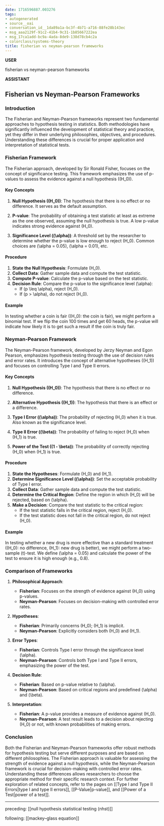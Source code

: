 ```yaml
---
date: 1716596887.003276
tags:
- autogenerated
- source__oai
- conversation_id__1da89a1a-bc3f-4b71-a716-88fe28b143ec
- msg_aaa2129f-91c2-41b4-9c31-1b85667222ea
- msg_17ca1add-bc9a-4ada-8de9-138d78cb4c2a
- colorclass/systems-theory
title: fisherian vs neyman-pearson frameworks
---
```


**USER**

fisherian vs neyman-pearson frameworks


**ASSISTANT**

## Fisherian vs Neyman-Pearson Frameworks

### Introduction

The Fisherian and Neyman-Pearson frameworks represent two fundamental approaches to hypothesis testing in statistics. Both methodologies have significantly influenced the development of statistical theory and practice, yet they differ in their underlying philosophies, objectives, and procedures. Understanding these differences is crucial for proper application and interpretation of statistical tests.

### Fisherian Framework

The Fisherian approach, developed by Sir Ronald Fisher, focuses on the concept of significance testing. This framework emphasizes the use of p-values to assess the evidence against a null hypothesis (\(H_0\)).

#### Key Concepts

1. **Null Hypothesis (\(H_0\))**: The hypothesis that there is no effect or no difference. It serves as the default assumption.
   
2. **P-value**: The probability of obtaining a test statistic at least as extreme as the one observed, assuming the null hypothesis is true. A low p-value indicates strong evidence against \(H_0\).
   
3. **Significance Level (\(\alpha\))**: A threshold set by the researcher to determine whether the p-value is low enough to reject \(H_0\). Common choices are \(\alpha = 0.05\), \(\alpha = 0.01\), etc.

#### Procedure

1. **State the Null Hypothesis**: Formulate \(H_0\).
2. **Collect Data**: Gather sample data and compute the test statistic.
3. **Compute P-value**: Calculate the p-value based on the test statistic.
4. **Decision Rule**: Compare the p-value to the significance level \(\alpha\):
   - If \(p \leq \alpha\), reject \(H_0\).
   - If \(p > \alpha\), do not reject \(H_0\).

#### Example

In testing whether a coin is fair (\(H_0\): the coin is fair), we might perform a binomial test. If we flip the coin 100 times and get 60 heads, the p-value will indicate how likely it is to get such a result if the coin is truly fair.

### Neyman-Pearson Framework

The Neyman-Pearson framework, developed by Jerzy Neyman and Egon Pearson, emphasizes hypothesis testing through the use of decision rules and error rates. It introduces the concept of alternative hypotheses (\(H_1\)) and focuses on controlling Type I and Type II errors.

#### Key Concepts

1. **Null Hypothesis (\(H_0\))**: The hypothesis that there is no effect or no difference.
   
2. **Alternative Hypothesis (\(H_1\))**: The hypothesis that there is an effect or a difference.
   
3. **Type I Error (\(\alpha\))**: The probability of rejecting \(H_0\) when it is true. Also known as the significance level.
   
4. **Type II Error (\(\beta\))**: The probability of failing to reject \(H_0\) when \(H_1\) is true.
   
5. **Power of the Test (\(1 - \beta\))**: The probability of correctly rejecting \(H_0\) when \(H_1\) is true.

#### Procedure

1. **State the Hypotheses**: Formulate \(H_0\) and \(H_1\).
2. **Determine Significance Level (\(\alpha\))**: Set the acceptable probability of Type I error.
3. **Collect Data**: Gather sample data and compute the test statistic.
4. **Determine the Critical Region**: Define the region in which \(H_0\) will be rejected, based on \(\alpha\).
5. **Make a Decision**: Compare the test statistic to the critical region:
   - If the test statistic falls in the critical region, reject \(H_0\).
   - If the test statistic does not fall in the critical region, do not reject \(H_0\).

#### Example

In testing whether a new drug is more effective than a standard treatment (\(H_0\): no difference, \(H_1\): new drug is better), we might perform a two-sample \(t\)-test. We define \(\alpha = 0.05\) and calculate the power of the test to ensure it is high enough (e.g., 0.8).

### Comparison of Frameworks

1. **Philosophical Approach**:
   - **Fisherian**: Focuses on the strength of evidence against \(H_0\) using p-values.
   - **Neyman-Pearson**: Focuses on decision-making with controlled error rates.

2. **Hypotheses**:
   - **Fisherian**: Primarily concerns \(H_0\); \(H_1\) is implicit.
   - **Neyman-Pearson**: Explicitly considers both \(H_0\) and \(H_1\).

3. **Error Types**:
   - **Fisherian**: Controls Type I error through the significance level \(\alpha\).
   - **Neyman-Pearson**: Controls both Type I and Type II errors, emphasizing the power of the test.

4. **Decision Rule**:
   - **Fisherian**: Based on p-value relative to \(\alpha\).
   - **Neyman-Pearson**: Based on critical regions and predefined \(\alpha\) and \(\beta\).

5. **Interpretation**:
   - **Fisherian**: A p-value provides a measure of evidence against \(H_0\).
   - **Neyman-Pearson**: A test result leads to a decision about rejecting \(H_0\) or not, with known probabilities of making errors.

### Conclusion

Both the Fisherian and Neyman-Pearson frameworks offer robust methods for hypothesis testing but serve different purposes and are based on different philosophies. The Fisherian approach is valuable for assessing the strength of evidence against a null hypothesis, while the Neyman-Pearson framework is crucial for decision-making with controlled error rates. Understanding these differences allows researchers to choose the appropriate method for their specific research context. For further exploration of related concepts, refer to the pages on [[Type I and Type II Errors|type I and type II errors]], [[P-Value|p-value]], and [[Power of a Test|power of a test]].


---

preceding: [[null hypothesis statistical testing (nhst)]]  


following: [[mackey–glass equation]]